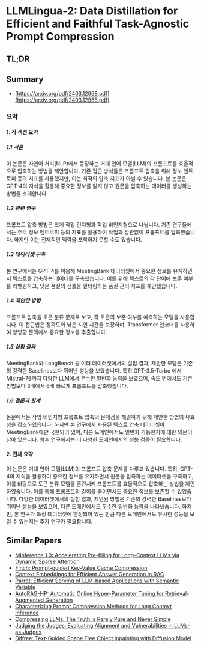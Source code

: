 # LLMLingua-2: Data Distillation for Efficient and Faithful Task-Agnostic Prompt Compression
## TL;DR
## Summary
- [https://arxiv.org/pdf/2403.12968.pdf](https://arxiv.org/pdf/2403.12968.pdf)

### 요약

#### 1. 각 섹션 요약

##### 1.1 서론
이 논문은 자연어 처리(NLP)에서 등장하는 거대 언어 모델(LLM)의 프롬프트를 효율적으로 압축하는 방법을 제안합니다. 기존 접근 방식들은 프롬프트 압축을 위해 정보 엔트로피 등의 지표를 사용했지만, 이는 최적의 압축 지표가 아닐 수 있습니다. 본 논문은 GPT-4의 지식을 활용해 중요한 정보를 잃지 않고 원문을 압축하는 데이터를 생성하는 방법을 소개합니다.

##### 1.2 관련 연구
프롬프트 압축 방법은 크게 작업 인지형과 작업 비인지형으로 나뉩니다. 기존 연구들에서는 주로 정보 엔트로피 등의 지표를 활용하여 작업과 상관없이 프롬프트를 압축했습니다. 하지만 이는 전체적인 맥락을 포착하지 못할 수도 있습니다.

##### 1.3 데이터셋 구축
본 연구에서는 GPT-4를 이용해 MeetingBank 데이터셋에서 중요한 정보를 유지하면서 텍스트를 압축하는 데이터를 구축했습니다. 이를 위해 텍스트의 각 단어에 보존 여부를 라벨링하고, 낮은 품질의 샘플을 필터링하는 품질 관리 지표를 제안했습니다.

##### 1.4 제안한 방법
프롬프트 압축을 토큰 분류 문제로 보고, 각 토큰의 보존 여부를 예측하는 모델을 사용합니다. 이 접근법은 정확도와 낮은 지연 시간을 보장하며, Transformer 인코더를 사용하여 양방향 문맥에서 중요한 정보를 추출합니다.

##### 1.5 실험 결과
MeetingBank와 LongBench 등 여러 데이터셋에서의 실험 결과, 제안한 모델은 기존의 강력한 Baselines보다 뛰어난 성능을 보였습니다. 특히 GPT-3.5-Turbo 에서 Mistral-7B까지 다양한 LLM에서 우수한 일반화 능력을 보였으며, 속도 면에서도 기존 방법보다 3배에서 6배 빠르게 프롬프트를 압축했습니다.

##### 1.6 결론과 한계
논문에서는 작업 비인지형 프롬프트 압축의 문제점을 해결하기 위해 제안한 방법의 유효성을 강조하였습니다. 하지만 본 연구에서 사용된 텍스트 압축 데이터셋이 MeetingBank에만 국한되어 있어, 다른 도메인에서도 일반화 가능한지에 대한 의문이 남아 있습니다. 향후 연구에서는 더 다양한 도메인에서의 성능 검증이 필요합니다.

#### 2. 전체 요약
이 논문은 거대 언어 모델(LLM)의 프롬프트 압축 문제를 다루고 있습니다. 특히, GPT-4의 지식을 활용하여 중요한 정보를 유지하면서 원문을 압축하는 데이터셋을 구축하고, 이를 바탕으로 토큰 분류 모델을 훈련시켜 프롬프트를 효율적으로 압축하는 방법을 제안하였습니다. 이를 통해 프롬프트의 길이를 줄이면서도 중요한 정보를 보존할 수 있었습니다. 다양한 데이터셋에서의 실험 결과, 제안된 방법은 기존의 강력한 Baselines보다 뛰어난 성능을 보였으며, 다른 도메인에서도 우수한 일반화 능력을 나타냈습니다. 하지만, 본 연구가 특정 데이터셋에 한정되어 있는 만큼 다른 도메인에서도 유사한 성능을 보일 수 있는지는 추가 연구가 필요합니다.

## Similar Papers
- [MInference 1.0: Accelerating Pre-filling for Long-Context LLMs via Dynamic Sparse Attention](2407.02490.md)
- [Finch: Prompt-guided Key-Value Cache Compression](2408.00167.md)
- [Context Embeddings for Efficient Answer Generation in RAG](2407.09252.md)
- [Parrot: Efficient Serving of LLM-based Applications with Semantic Variable](2405.19888.md)
- [AutoRAG-HP: Automatic Online Hyper-Parameter Tuning for Retrieval-Augmented Generation](2406.19251.md)
- [Characterizing Prompt Compression Methods for Long Context Inference](2407.08892.md)
- [Compressing LLMs: The Truth is Rarely Pure and Never Simple](2310.01382.md)
- [Judging the Judges: Evaluating Alignment and Vulnerabilities in LLMs-as-Judges](2406.12624.md)
- [Diffree: Text-Guided Shape Free Object Inpainting with Diffusion Model](2407.16982.md)
